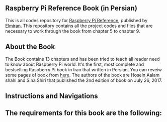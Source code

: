 ## Raspberry Pi Reference Book (in Persian)
This is all codes repository for [Raspberry Pi Reference](http://ketab.ir/bookview.aspx?bookid=2146633), published by [Elmiran](https://www.chaponashr.ir/elmiran). This repository contains all the project codes and files that are necessary to work through the book from chapter 5 to chapter 9.
## About the Book
The Book contains 13 chapters and has been tried to teach all reader need to know about Raspberry Pi world. It's the first, most complete and bestselling Raspberry Pi book in Iran that written in Persian.
You can reveiw some pages of book from [here](http://164.138.18.205/DataBase/bookpdf/96/96504071.pdf).
The authors of the book are Hosein Aalam shahi and Sina Shiri that published the 2nd edition of book on July 26, 2017.
## Instructions and Navigations


## The requirements for this book are the following:
